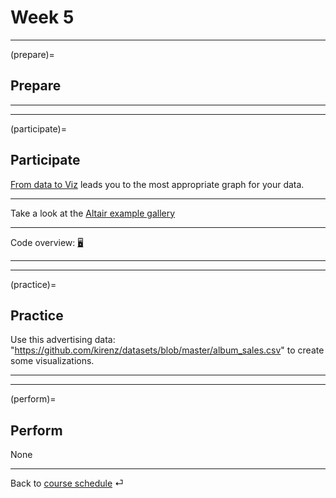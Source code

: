 # Week 5


---

(prepare)=
## Prepare



---

---


(participate)=
## Participate


[From data to Viz](https://www.data-to-viz.com/) leads you to the most appropriate graph for your data.

---

Take a look at the [Altair example gallery](https://altair-viz.github.io/)

---


Code overview: [🖥](../code/code-overview.md)




---

---


(practice)=
## Practice


Use this advertising data: "https://github.com/kirenz/datasets/blob/master/album_sales.csv" to create some visualizations.


---

---

(perform)=
## Perform

None

---

Back to [course schedule](../docs/course-schedule.md) ⏎
